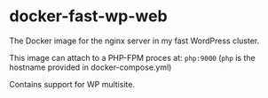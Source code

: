 # docker-fast-wp-web
The Docker image for the nginx server in my fast WordPress cluster.

This image can attach to a PHP-FPM proces at:
`php:9000`
(`php` is the hostname provided in docker-compose.yml)

Contains support for WP multisite.
